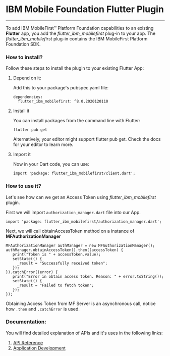 
# IBM Mobile Foundation Flutter Plugin

---
To add IBM MobileFirst™ Platform Foundation capabilities to an existing **Flutter** app, you add the *flutter_ibm_mobilefirst* plug-in to your app. The *flutter_ibm_mobilefirst* plug-in contains the IBM MobileFirst Platform Foundation SDK.

### How to install?

Follow these steps to install the plugin to your existing Flutter App:

1. Depend on it:

	Add this to your package's pubspec.yaml file:

	```
	dependencies:
	  flutter_ibm_mobilefirst: ^8.0.2020120110
	```
2. Install it
	
	You can install packages from the command line with Flutter:

	`flutter pub get`

	Alternatively, your editor might support flutter pub get. Check the docs for your editor to learn more.

3. Import it

	Now in your Dart code, you can use: 
	
	```
	import 'package: flutter_ibm_mobilefirst/client.dart';
	```
	
### How to use it?

Let's see how can we get an Access Token using *flutter\_ibm\_mobilefirst* plugin.

First we will import `authorization_manager.dart` file into our App.

	import 'package: flutter_ibm_mobilefirst/authorization_manager.dart';

Next, we will call obtainAccessToken method on a instance of **MFAuthorizationManager**

	MFAuthorizationManager authManager = new MFAuthorizationManager();
    authManager.obtainAccessToken().then((accessToken) {
       print("Token is " + accessToken.value);
       setState(() {
         _result = "Successfully received token";
       });
    }).catchError((error) {
       print("Error in obtain access token. Reason: " + error.toString());
       setState(() {
         _result = "Failed to fetch token";
       });
    });
	
Obtaining Access Token from MF Server is an asynchronous call, notice how `.then` and `.catchError` is used.

### Documentation:

You will find detailed explanation of APIs and it's uses in the following links:

1. [API Reference](https://pub.dev/documentation/mobilefoundation/latest/)
2. [Application Development](https://mobilefirstplatform.ibmcloud.com/tutorials/en/foundation/8.0/application-development/)
	